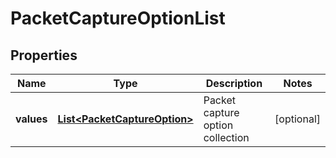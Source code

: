 # PacketCaptureOptionList

## Properties
Name | Type | Description | Notes
------------ | ------------- | ------------- | -------------
**values** | [**List&lt;PacketCaptureOption&gt;**](PacketCaptureOption.md) | Packet capture option collection |  [optional]
